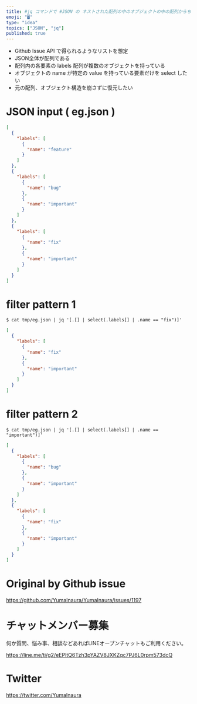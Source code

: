 ```yaml
---
title: #jq コマンドで #JSON の ネストされた配列の中のオブジェクトの中の配列からちょっと複雑な検索をする  ( select filte
emoji: "🖥"
type: "idea"
topics: ["JSON", "jq"]
published: true
---
```


- Github Issue API で得られるようなリストを想定
- JSON全体が配列である
- 配列内の各要素の labels 配列が複数のオブジェクトを持っている
- オブジェクトの name が特定の value を持っている要素だけを select したい
- 元の配列、オブジェクト構造を崩さずに復元したい

# JSON input ( eg.json )

```json
[
  {
    "labels": [
      {
        "name": "feature"
      }
    ]
  },
  {
    "labels": [
      {
        "name": "bug"
      },
      {
        "name": "important"
      }
    ]
  },
  {
    "labels": [
      {
        "name": "fix"
      },
      {
        "name": "important"
      }
    ]
  }
]
```


# filter pattern 1

```
$ cat tmp/eg.json | jq '[.[] | select(.labels[] | .name == "fix")]'
```

```json
[
  {
    "labels": [
      {
        "name": "fix"
      },
      {
        "name": "important"
      }
    ]
  }
]
```


# filter pattern 2

```
$ cat tmp/eg.json | jq '[.[] | select(.labels[] | .name == "important")]'
```

```json
[
  {
    "labels": [
      {
        "name": "bug"
      },
      {
        "name": "important"
      }
    ]
  },
  {
    "labels": [
      {
        "name": "fix"
      },
      {
        "name": "important"
      }
    ]
  }
]

```

# Original by Github issue

https://github.com/YumaInaura/YumaInaura/issues/1197








<!-- Update From Qiita API -->

# チャットメンバー募集


何か質問、悩み事、相談などあればLINEオープンチャットもご利用ください。

https://line.me/ti/g2/eEPltQ6Tzh3pYAZV8JXKZqc7PJ6L0rpm573dcQ





# Twitter


https://twitter.com/YumaInaura


<!-- Update From Qiita API -->



